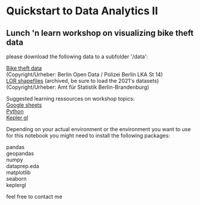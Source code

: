 # Quickstart to Data Analytics II

## Lunch 'n learn workshop on visualizing bike theft data

please download the following data to a subfolder '/data':

[Bike theft data](https://www.internetwache-polizei-berlin.de/vdb/Fahrraddiebstahl.csv)  
(Copyright/Urheber: Berlin Open Data / Polizei Berlin LKA St 14)    
[LOR shapefiles](https://www.stadtentwicklung.berlin.de/planenbasisdaten_stadtentwicklung/lor/download/LOR_SHP_2021.7z) (archived, be sure to load the 2021's datasets)  
(Copyright/Urheber: Amt für Statistik Berlin-Brandenburg)


Suggested learning ressources on workshop topics:  
[Google sheets](https://www.youtube.com/watch?v=FIkZ1sPmKNw)  
[Python](https://www.learnpython.org)  
[Kepler gl](https://docs.kepler.gl/docs/keplergl-jupyter)  

Depending on your actual environment or the environment you want to use for this notebook you might need to install the following packages:  

pandas  
geopandas  
numpy  
dataprep.eda  
matplotlib  
seaborn  
keplergl  

feel free to contact me